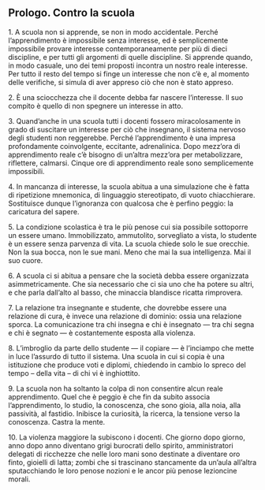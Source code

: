 <link rel="stylesheet" href="./assets/style.css">

## Prologo. Contro la scuola

1\. A scuola non si apprende, se non in modo accidentale. Perché l’apprendimento è impossibile senza interesse, ed è semplicemente impossibile provare interesse contemporaneamente per più di dieci discipline, e per tutti gli argomenti di quelle discipline. Si apprende quando, in modo casuale, uno dei temi proposti incontra un nostro reale interesse. Per tutto il resto del tempo si finge un interesse che non c’è e, al momento delle verifiche, si simula di aver appreso ciò che non è stato appreso.

2\. È una sciocchezza che il docente debba far nascere l’interesse. Il suo compito è quello di non spegnere un interesse in atto. 

3\. Quand’anche in una scuola tutti i docenti fossero miracolosamente in grado di suscitare un interesse per ciò che insegnano, il sistema nervoso degli studenti non reggerebbe. Perché l’apprendimento è una impresa profondamente coinvolgente, eccitante, adrenalinica. Dopo mezz’ora di apprendimento reale c’è bisogno di un’altra mezz’ora per metabolizzare, riflettere, calmarsi. Cinque ore di apprendimento reale sono semplicemente impossibili.  

4\. In mancanza di interesse, la scuola abitua a una simulazione che è fatta di ripetizione mnemonica, di linguaggio stereotipato, di vuoto chiacchierare. Sostituisce dunque l’ignoranza con qualcosa che è perfino peggio: la caricatura del sapere.  

5\. La condizione scolastica è tra le più penose cui sia possibile sottoporre un essere umano. Immobilizzato, ammutolito, sorvegliato a vista, lo studente è un essere senza parvenza di vita. La scuola chiede solo le sue orecchie. Non la sua bocca, non le sue mani. Meno che mai la sua intelligenza. Mai il suo cuore.  

6\. A scuola ci si abitua a pensare che la società debba essere organizzata asimmetricamente. Che sia necessario che ci sia uno che ha potere su altri, e che parla dall’alto al basso, che minaccia blandisce ricatta rimprovera.  

7\. La relazione tra insegnante e studente, che dovrebbe essere una relazione di cura, è invece una relazione di dominio: ossia una relazione sporca. La comunicazione tra chi insegna e chi è insegnato — tra chi segna e chi è segnato — è costantemente esposta alla violenza.  

8\. L’imbroglio da parte dello studente — il copiare — è l’inciampo che mette in luce l’assurdo di tutto il sistema. Una scuola in cui si copia è una istituzione che produce voti e diplomi, chiedendo in cambio lo spreco del tempo –  della vita –  di chi vi è inghiottito.  

9\. La scuola non ha soltanto la colpa di non consentire alcun reale apprendimento. Quel che è peggio è che fin da subito associa l’apprendimento, lo studio, la conoscenza, che sono gioia, alla noia, alla passività, al fastidio. Inibisce la curiosità, la ricerca, la tensione verso la conoscenza. Castra la mente.  

10\. La violenza maggiore la subiscono i docenti. Che giorno dopo giorno, anno dopo anno diventano grigi burocrati dello spirito, amministratori delegati di ricchezze che nelle loro mani sono destinate a diventare oro finto, gioielli di latta; zombi che si trascinano stancamente da un’aula all’altra sputacchiando le loro penose nozioni e le ancor più penose lezioncine morali.







